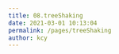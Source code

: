 ```yaml
---
title: 08.treeShaking
date: 2021-03-01 10:13:04
permalink: /pages/treeShaking
author: kcy
---
```




